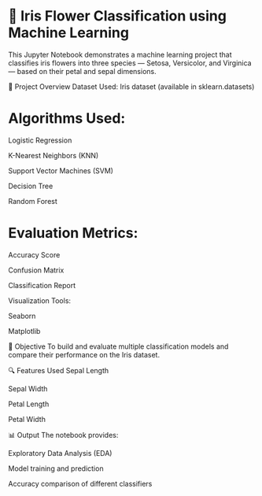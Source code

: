 # 🌸 Iris Flower Classification using Machine Learning
This Jupyter Notebook demonstrates a machine learning project that classifies iris flowers into three species — Setosa, Versicolor, and Virginica — based on their petal and sepal dimensions.

📌 Project Overview
Dataset Used: Iris dataset (available in sklearn.datasets)

# Algorithms Used:

Logistic Regression

K-Nearest Neighbors (KNN)

Support Vector Machines (SVM)

Decision Tree

Random Forest

# Evaluation Metrics:

Accuracy Score

Confusion Matrix

Classification Report

Visualization Tools:

Seaborn

Matplotlib


🎯 Objective
To build and evaluate multiple classification models and compare their performance on the Iris dataset.

🔍 Features Used
Sepal Length

Sepal Width

Petal Length

Petal Width


📊 Output
The notebook provides:

Exploratory Data Analysis (EDA)

Model training and prediction

Accuracy comparison of different classifiers
